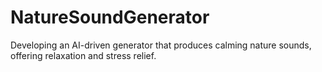 # NatureSoundGenerator
Developing an AI-driven generator that produces calming nature sounds, offering relaxation and stress relief.
